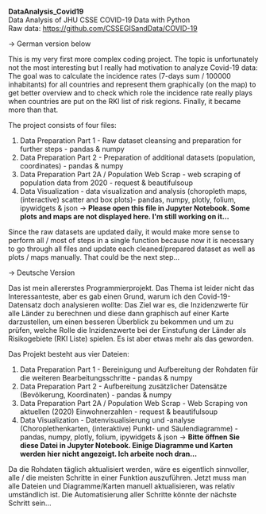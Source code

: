 <b> DataAnalysis_Covid19 </b> <br>
Data Analysis of JHU CSSE COVID-19 Data with Python <br>
Raw data: https://github.com/CSSEGISandData/COVID-19

-> German version below

This is my very first more complex coding project. 
The topic is unfortunately not the most interesting but I really had motivation to analyze Covid-19 data: 
The goal was to calculate the incidence rates (7-days sum / 100000 inhabitants) for all countries and represent them graphically (on the map) to get better overview and to check which role the incidence rate really plays when countries are put on the RKI list of risk regions. Finally, it became more than that.

The project consists of four files:
1) Data Preparation Part 1 - Raw dataset cleansing and preparation for further steps - pandas & numpy
2) Data Preparation Part 2 - Preparation of additional datasets (population, coordinates) - pandas & numpy
3) Data Preparation Part 2A / Population Web Scrap - web scraping of population data from 2020 - request & beautifulsoup
4) Data Visualization - data visualization and analysis (choropleth maps, (interactive) scatter and box plots)- pandas, numpy, plotly, folium, ipywidgets & json -> <b> Please open this file in Jupyter Notebook. Some plots and maps are not displayed here. I'm still working on it... </b>

Since the raw datasets are updated daily, it would make more sense to perform all / most of steps in a single function because now it is necessary to go through all files and update each cleaned/prepared dataset as well as plots / maps manually. That could be the next step...

-> Deutsche Version

Das ist mein allererstes Programmierprojekt.
Das Thema ist leider nicht das Interessanteste, aber es gab einen Grund, warum ich den Covid-19-Datensatz doch analysieren wollte:
Das Ziel war es, die Inzidenzwerte für alle Länder zu berechnen und diese dann graphisch auf einer Karte darzustellen, um einen besseren Überblick zu bekommen und um zu prüfen, welche Rolle die Inzidenzwerte bei der Einstufung der Länder als Risikogebiete (RKI Liste) spielen. Es ist aber etwas mehr als das geworden.

Das Projekt besteht aus vier Dateien:
1) Data Preparation Part 1 - Bereinigung und Aufbereitung der Rohdaten für die weiteren Bearbeitungsschritte - pandas & numpy
2) Data Preparation Part 2 - Aufbereitung zusätzlicher Datensätze (Bevölkerung, Koordinaten) - pandas & numpy
3) Data Preparation Part 2A / Population Web Scrap - Web Scraping von aktuellen (2020) Einwohnerzahlen - request & beautifulsoup
4) Data Visualization - Datenvisualisierung und -analyse (Choroplethenkarten, (interaktive) Punkt- und Säulendiagramme) -  pandas, numpy, plotly, folium, ipywidgets & json -> <b> Bitte öffnen Sie diese Datei in Jupyter Notebook. Einige Diagramme und Karten werden hier nicht angezeigt. Ich arbeite noch dran... </b>

Da die Rohdaten täglich aktualisiert werden, wäre es eigentlich sinnvoller, alle / die meisten Schritte in einer Funktion auszuführen. Jetzt muss man alle Dateien und Diagramme/Karten manuell aktualisieren, was relativ umständlich ist. Die Automatisierung aller Schritte könnte der nächste Schritt sein...
